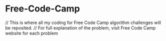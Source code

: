# Free-Code-Camp
// This is where all my coding for Free Code Camp algorithm challenges will be reposited.
// For full explanation of the problem, visit Free Code Camp website for each problem
